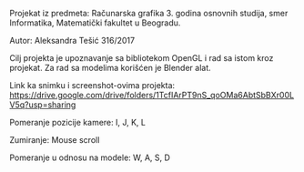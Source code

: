 Projekat iz predmeta: Računarska grafika 3. godina osnovnih studija, smer Informatika, Matematički fakultet u Beogradu.

Autor: Aleksandra Tešić 316/2017

Cilj projekta je upoznavanje sa bibliotekom OpenGL i rad sa istom kroz projekat. Za rad sa modelima korišćen je Blender alat.

Link ka snimku i screenshot-ovima projekta: https://drive.google.com/drive/folders/1TcfIArPT9nS_qoOMa6AbtSbBXr00LV5q?usp=sharing


Pomeranje pozicije kamere: I, J, K, L

Zumiranje: Mouse scroll

Pomeranje u odnosu na modele: W, A, S, D
